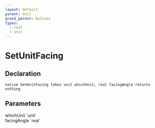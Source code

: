 ```yaml
---
layout: default
parent: Unit
grand_parent: Natives
types:
  - real
  - unit
---
```


# SetUnitFacing

## Declaration

```
native SetUnitFacing takes unit whichUnit, real facingAngle returns nothing
```

## Parameters
<dl>
  <dt>whichUnit `unit`</dt>
  <dd></dd>

  <dt>facingAngle `real`</dt>
  <dd></dd>
</dl>